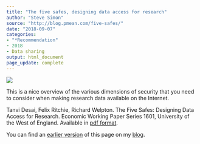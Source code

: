 ```yaml
---
title: "The five safes, designing data access for research"
author: "Steve Simon"
source: "http://blog.pmean.com/five-safes/"
date: "2018-09-07"
categories:
- "*Recommendation"
- 2018
- Data sharing
output: html_document
page_update: complete
---
```


![](http://www.pmean.com/new-images/18/five-safes01.png)

<!---More--->

This is a nice overview of the various dimensions of security that you need to consider when making research data available on the Internet.

Tanvi Desai, Felix Ritchie, Richard Welpton. The Five Safes: Designing Data Access for Research. Economic Working Paper Series 1601, University of the West of England. Available in [pdf format][des1].

You can find an [earlier version][sim1] of this page on my [blog][sim2].

[sim1]: http://blog.pmean.com/five-safes/
[sim2]: http://blog.pmean.com

[des1]: http://www2.uwe.ac.uk/faculties/BBS/Documents/1601.pdf